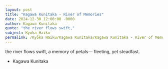 ```yaml
---
layout: post
title: "Kagawa Kunitaka - River of Memories"
date: 2024-12-30 12:00:00 -0000
author: Kagawa Kunitaka
quote: "the river flows swift,"
subject: Kyōka Haiku
permalink: /Kyōka Haiku/Kagawa Kunitaka/Kagawa Kunitaka - River of Memories
---
```


the river flows swift,
a memory of petals—
fleeting, yet steadfast.

- Kagawa Kunitaka
